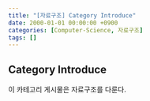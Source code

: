 ```yaml
---
title: "[자료구조] Category Introduce"
date: 2000-01-01 00:00:00 +0900
categories: [Computer-Science, 자료구조]
tags: []
---
```


## Category Introduce

이 카테고리 게시물은 자료구조를 다룬다.
